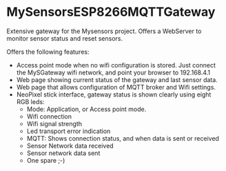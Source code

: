# MySensorsESP8266MQTTGateway
Extensive gateway for the Mysensors project. Offers a WebServer to monitor sensor status and reset sensors.

Offers the following features:
- Access point mode when no wifi configuration is stored. Just connect the MySGateway wifi network, and point your browser to 192.168.4.1
- Web page showing current status of the gateway and last sensor data.
- Web page that allows configuration of MQTT broker and Wifi settings.
- NeoPixel stick interface, gateway status is shown clearly using eight RGB leds:
  - Mode: Application, or Access point mode.
  - Wifi connection
  - Wifi signal strength
  - Led transport error indication
  - MQTT: Shows connection status, and when data is sent or received
  - Sensor Network data received
  - Sensor network data sent
  - One spare ;-)
  
  
  
